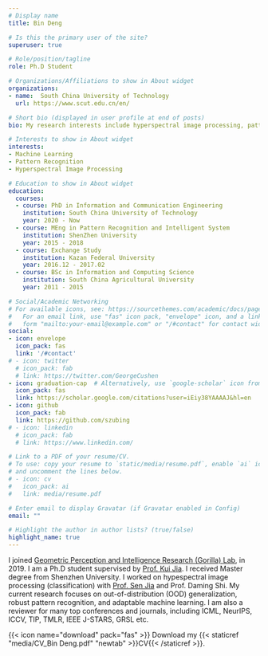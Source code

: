 ```yaml
---
# Display name
title: Bin Deng

# Is this the primary user of the site?
superuser: true

# Role/position/tagline
role: Ph.D Student

# Organizations/Affiliations to show in About widget
organizations:
- name:  South China University of Technology
  url: https://www.scut.edu.cn/en/

# Short bio (displayed in user profile at end of posts)
bio: My research interests include hyperspectral image processing, pattern recognition and machine learning.

# Interests to show in About widget
interests:
- Machine Learning
- Pattern Recognition
- Hyperspectral Image Processing

# Education to show in About widget
education:
  courses:
  - course: PhD in Information and Communication Engineering
    institution: South China University of Technology
    year: 2020 - Now
  - course: MEng in Pattern Recognition and Intelligent System
    institution: ShenZhen University
    year: 2015 - 2018
  - course: Exchange Study
    institution: Kazan Federal University
    year: 2016.12 - 2017.02
  - course: BSc in Information and Computing Science
    institution: South China Agricultural University
    year: 2011 - 2015

# Social/Academic Networking
# For available icons, see: https://sourcethemes.com/academic/docs/page-builder/#icons
#   For an email link, use "fas" icon pack, "envelope" icon, and a link in the
#   form "mailto:your-email@example.com" or "/#contact" for contact widget.
social:
- icon: envelope
  icon_pack: fas
  link: '/#contact'
# - icon: twitter
  # icon_pack: fab
  # link: https://twitter.com/GeorgeCushen
- icon: graduation-cap  # Alternatively, use `google-scholar` icon from `ai` icon pack
  icon_pack: fas
  link: https://scholar.google.com/citations?user=iEiy38YAAAAJ&hl=en
- icon: github
  icon_pack: fab
  link: https://github.com/szubing
# - icon: linkedin
  # icon_pack: fab
  # link: https://www.linkedin.com/

# Link to a PDF of your resume/CV.
# To use: copy your resume to `static/media/resume.pdf`, enable `ai` icons in `params.toml`, 
# and uncomment the lines below.
# - icon: cv
#   icon_pack: ai
#   link: media/resume.pdf

# Enter email to display Gravatar (if Gravatar enabled in Config)
email: ""

# Highlight the author in author lists? (true/false)
highlight_name: true
---
```


I joined [Geometric Perception and Intelligence Research (Gorilla) Lab](https://www.scut-gpi.cn/), in 2019. I am a Ph.D student supervised by [Prof. Kui Jia](http://kuijia.site/). I received Master degree from Shenzhen University. I worked on hypespectral image processing (classification) with [Prof. Sen Jia](http://jiasen.tech/jiasen/) and Prof. Daming Shi. My current research focuses on out-of-distribution (OOD) generalization, robust pattern recognition, and adaptable machine learning. I am also a reviewer for many top conferences and journals, including ICML, NeurIPS, ICCV, TIP, TMLR, IEEE J-STARS, GRSL etc.

{{< icon name="download" pack="fas" >}} Download my {{< staticref "media/CV_Bin Deng.pdf" "newtab" >}}CV{{< /staticref >}}.
